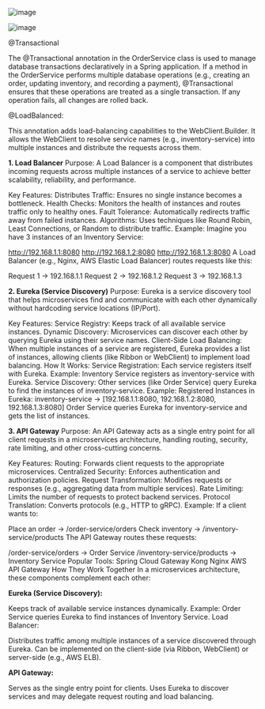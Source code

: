 ![image](https://github.com/user-attachments/assets/6b7e487e-d80b-4213-8dde-86acda6f6fae)

![image](https://github.com/user-attachments/assets/b74b9db9-303c-4221-98e1-6f8ae3c85652)

@Transactional

The @Transactional annotation in the OrderService class is used to manage database transactions declaratively in a Spring application. If a method in the OrderService performs multiple database operations (e.g., creating an order, updating inventory, and recording a payment), @Transactional ensures that these operations are treated as a single transaction. If any operation fails, all changes are rolled back.


@LoadBalanced:

This annotation adds load-balancing capabilities to the WebClient.Builder. It allows the WebClient to resolve service names (e.g., inventory-service) into multiple instances and distribute the requests across them.

**1. Load Balancer**
Purpose:
A Load Balancer is a component that distributes incoming requests across multiple instances of a service to achieve better scalability, reliability, and performance.

Key Features:
Distributes Traffic: Ensures no single instance becomes a bottleneck.
Health Checks: Monitors the health of instances and routes traffic only to healthy ones.
Fault Tolerance: Automatically redirects traffic away from failed instances.
Algorithms: Uses techniques like Round Robin, Least Connections, or Random to distribute traffic.
Example:
Imagine you have 3 instances of an Inventory Service:

http://192.168.1.1:8080
http://192.168.1.2:8080
http://192.168.1.3:8080
A Load Balancer (e.g., Nginx, AWS Elastic Load Balancer) routes requests like this:

Request 1 → 192.168.1.1
Request 2 → 192.168.1.2
Request 3 → 192.168.1.3

**2. Eureka (Service Discovery)**
Purpose:
Eureka is a service discovery tool that helps microservices find and communicate with each other dynamically without hardcoding service locations (IP/Port).

Key Features:
Service Registry: Keeps track of all available service instances.
Dynamic Discovery: Microservices can discover each other by querying Eureka using their service names.
Client-Side Load Balancing: When multiple instances of a service are registered, Eureka provides a list of instances, allowing clients (like Ribbon or WebClient) to implement load balancing.
How It Works:
Service Registration:
Each service registers itself with Eureka.
Example: Inventory Service registers as inventory-service with Eureka.
Service Discovery:
Other services (like Order Service) query Eureka to find the instances of inventory-service.
Example:
Registered Instances in Eureka:
inventory-service → [192.168.1.1:8080, 192.168.1.2:8080, 192.168.1.3:8080]
Order Service queries Eureka for inventory-service and gets the list of instances.

**3. API Gateway**
Purpose:
An API Gateway acts as a single entry point for all client requests in a microservices architecture, handling routing, security, rate limiting, and other cross-cutting concerns.

Key Features:
Routing: Forwards client requests to the appropriate microservices.
Centralized Security: Enforces authentication and authorization policies.
Request Transformation: Modifies requests or responses (e.g., aggregating data from multiple services).
Rate Limiting: Limits the number of requests to protect backend services.
Protocol Translation: Converts protocols (e.g., HTTP to gRPC).
Example:
If a client wants to:

Place an order → /order-service/orders
Check inventory → /inventory-service/products
The API Gateway routes these requests:

/order-service/orders → Order Service
/inventory-service/products → Inventory Service
Popular Tools:
Spring Cloud Gateway
Kong
Nginx
AWS API Gateway
How They Work Together
In a microservices architecture, these components complement each other:

**Eureka (Service Discovery):**

Keeps track of available service instances dynamically.
Example: Order Service queries Eureka to find instances of Inventory Service.
Load Balancer:

Distributes traffic among multiple instances of a service discovered through Eureka.
Can be implemented on the client-side (via Ribbon, WebClient) or server-side (e.g., AWS ELB).

**API Gateway:**

Serves as the single entry point for clients.
Uses Eureka to discover services and may delegate request routing and load balancing.




